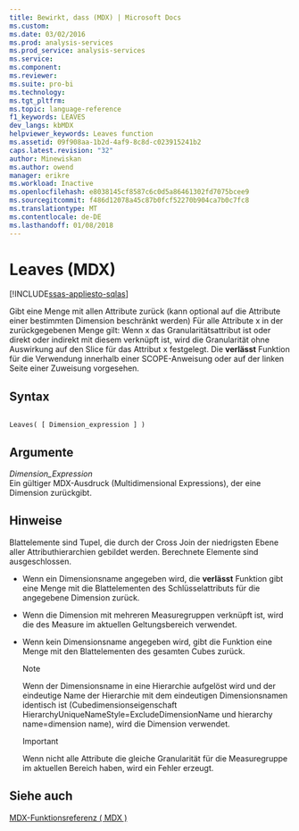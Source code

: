 ```yaml
---
title: Bewirkt, dass (MDX) | Microsoft Docs
ms.custom: 
ms.date: 03/02/2016
ms.prod: analysis-services
ms.prod_service: analysis-services
ms.service: 
ms.component: 
ms.reviewer: 
ms.suite: pro-bi
ms.technology: 
ms.tgt_pltfrm: 
ms.topic: language-reference
f1_keywords: LEAVES
dev_langs: kbMDX
helpviewer_keywords: Leaves function
ms.assetid: 09f908aa-1b2d-4af9-8c8d-c023915241b2
caps.latest.revision: "32"
author: Minewiskan
ms.author: owend
manager: erikre
ms.workload: Inactive
ms.openlocfilehash: e8038145cf8587c6c0d5a86461302fd7075bcee9
ms.sourcegitcommit: f486d12078a45c87b0fcf52270b904ca7b0c7fc8
ms.translationtype: MT
ms.contentlocale: de-DE
ms.lasthandoff: 01/08/2018
---
```

# <a name="leaves-mdx"></a>Leaves (MDX)
[!INCLUDE[ssas-appliesto-sqlas](../includes/ssas-appliesto-sqlas.md)]

  Gibt eine Menge mit allen Attribute zurück (kann optional auf die Attribute einer bestimmten Dimension beschränkt werden) Für alle Attribute x in der zurückgegebenen Menge gilt: Wenn x das Granularitätsattribut ist oder direkt oder indirekt mit diesem verknüpft ist, wird die Granularität ohne Auswirkung auf den Slice für das Attribut x festgelegt. Die **verlässt** Funktion für die Verwendung innerhalb einer SCOPE-Anweisung oder auf der linken Seite einer Zuweisung vorgesehen.  
  
## <a name="syntax"></a>Syntax  
  
```  
  
Leaves( [ Dimension_expression ] )  
```  
  
## <a name="arguments"></a>Argumente  
 *Dimension_Expression*  
 Ein gültiger MDX-Ausdruck (Multidimensional Expressions), der eine Dimension zurückgibt.  
  
## <a name="remarks"></a>Hinweise  
 Blattelemente sind Tupel, die durch der Cross Join der niedrigsten Ebene aller Attributhierarchien gebildet werden. Berechnete Elemente sind ausgeschlossen.  
  
-   Wenn ein Dimensionsname angegeben wird, die **verlässt** Funktion gibt eine Menge mit die Blattelementen des Schlüsselattributs für die angegebene Dimension zurück.  
  
-   Wenn die Dimension mit mehreren Measuregruppen verknüpft ist, wird die des Measure im aktuellen Geltungsbereich verwendet.  
  
-   Wenn kein Dimensionsname angegeben wird, gibt die Funktion eine Menge mit den Blattelementen des gesamten Cubes zurück.  
  
    > [!NOTE]  
    >  Wenn der Dimensionsname in eine Hierarchie aufgelöst wird und der eindeutige Name der Hierarchie mit dem eindeutigen Dimensionsnamen identisch ist (Cubedimensionseigenschaft HierarchyUniqueNameStyle=ExcludeDimensionName und hierarchy name=dimension name), wird die Dimension verwendet.  
  
    > [!IMPORTANT]  
    >  Wenn nicht alle Attribute die gleiche Granularität für die Measuregruppe im aktuellen Bereich haben, wird ein Fehler erzeugt.  
  
## <a name="see-also"></a>Siehe auch  
 [MDX-Funktionsreferenz &#40; MDX &#41;](../mdx/mdx-function-reference-mdx.md)  
  
  
